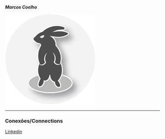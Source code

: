 **_Marcos Coelho_**

![Logo](./assets/logoAsset.png)

---

### Conexões/Connections

[Linkedin](https://www.linkedin.com/in/marcos-coelho-moreira/)